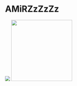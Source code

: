 # AMiRZzZzZz
<img src="https://i.gifer.com/NfUp.gif"/>
<img src="https://i.gifer.com/NfUp.gif" width="200px"/>
